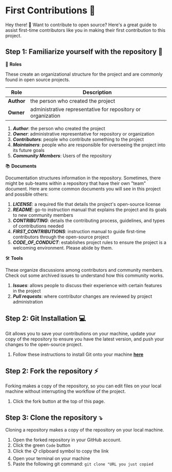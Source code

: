 # First Contributions 🎉

Hey there! 👋 Want to contribute to open source? Here's a great guide to assist first-time contributors like you in making their first contribution to this project. 

## Step 1: Familiarize yourself with the repository 🧐
🔖 **Roles**  

These create an organizational structure for the project and are commonly found in open source projects.

| Role        | Description |
| ----------  |  ---------- |
| **Author**  | the person who created the project       | 
| **Owner**   | administrative representative for repository or organization        | 

1. ***Author***: the person who created the project
2. ***Owner***: administrative representative for repository or organization
3. ***Contributors***: people who contribute something to the project
4. ***Maintainers***: people who are responsible for overseeing the project into its future goals
5. ***Community Members***: Users of the repository

📚 **Documents** 

Documentation structures information in the repository. Sometimes, there might be sub-teams within a repository that have their own "team" document. Here are some common documents you will see in this project and possible others:
1. ***LICENSE***: a required file that details the project's open-source license
2. ***README***: go-to instruction manual that explains the project and its goals to new community members
3. ***CONTRIBUTING***: details the contributing process, guidelines, and types of contributions needed
4. ***FIRST_CONTRIBUTIONS***: instruction manual to guide first-time contributors through the open-source project
5. ***CODE_OF_CONDUCT***: establishes project rules to ensure the project is a welcoming environment. Please abide by them.


🛠️ **Tools**

These organize discussions among contributors and community members. Check out some archived issues to understand how this community works.
1. ***Issues***: allows people to discuss their experience with certain features in the project
2. ***Pull requests***: where contributor changes are reviewed by project administration

## Step 2: Git Installation 💻
Git allows you to save your contributions on your machine, update your copy of the repository to ensure you have the latest version, and push your changes to the open-source project.
1. Follow these instructions to install Git onto your machine **[here](https://help.github.com/articles/set-up-git/)**

## Step 2: Fork the repository ⚡ 
Forking makes a copy of the repository, so you can edit files on your local machine without interrupting the workflow of the project. 
1. Click the fork button at the top of this page.

## Step 3: Clone the repository ⤵️
Cloning a repository makes a copy of the repository on your local machine. 

1. Open the forked repository in your GitHub account.
2. Click the green `Code` button
3. Click the 📋 clipboard symbol to copy the link
4. Open your terminal on your machine
5. Paste the following git command:
     `git clone "URL you just copied`

